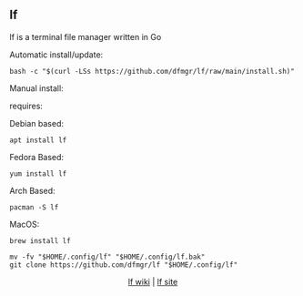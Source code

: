 ## lf  
  
lf is a terminal file manager written in Go  
  
Automatic install/update:

```shell
bash -c "$(curl -LSs https://github.com/dfmgr/lf/raw/main/install.sh)"
```

Manual install:
  
requires:

Debian based:

```shell
apt install lf
```  

Fedora Based:

```shell
yum install lf
```  

Arch Based:

```shell
pacman -S lf
```  

MacOS:  

```shell
brew install lf
```
  
```shell
mv -fv "$HOME/.config/lf" "$HOME/.config/lf.bak"
git clone https://github.com/dfmgr/lf "$HOME/.config/lf"
```
  
<p align=center>
  <a href="https://wiki.archlinux.org/index.php/lf" target="_blank" rel="noopener noreferrer">lf wiki</a>  |  
  <a href="https://github.com/gokcehan/lf" target="_blank" rel="noopener noreferrer">lf site</a>
</p>  
